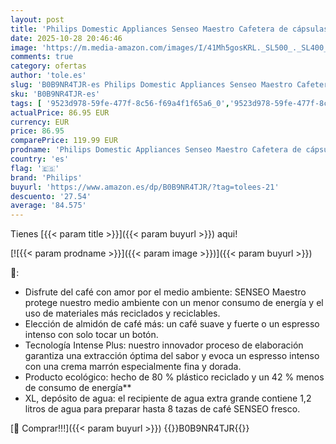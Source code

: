 ```yaml
---
layout: post
title: 'Philips Domestic Appliances Senseo Maestro Cafetera de cápsulas de café con función de memorización  depósito de agua de 1 2 litros  producto verde  color: negro  CSA260/60 '
date: 2025-10-28 20:46:46
image: 'https://m.media-amazon.com/images/I/41Mh5gosKRL._SL500_._SL400_.jpg'
comments: true
category: ofertas
author: 'tole.es'
slug: 'B0B9NR4TJR-es Philips Domestic Appliances Senseo Maestro Cafetera de...'
sku: 'B0B9NR4TJR-es'
tags: [ '9523d978-59fe-477f-8c56-f69a4f1f65a6_0','9523d978-59fe-477f-8c56-f69a4f1f65a6_5401','9523d978-59fe-477f-8c56-f69a4f1f65a6_6201','Arborist Merchandising Root','Cafeteras individuales','Hogar y cocina','Máquinas cafeteras','Outlet de Hogar & cocina','Self Service','Special Features Stores','Top Brands Kitchen Appliances','Top Brands Kitchen Selection','Utensilios para café y té','cafetera','philips','🇪🇸', ]
actualPrice: 86.95 EUR
currency: EUR
price: 86.95
comparePrice: 119.99 EUR
prodname: 'Philips Domestic Appliances Senseo Maestro Cafetera de cápsulas de café con función de memorización  depósito de agua de 1 2 litros  producto verde  color: negro  CSA260/60 '
country: 'es'
flag: '🇪🇸'
brand: 'Philips'
buyurl: 'https://www.amazon.es/dp/B0B9NR4TJR/?tag=tolees-21'
descuento: '27.54'
average: '84.575'
---
```


Tienes [{{< param title >}}]({{< param buyurl >}}) aqui!

[![{{< param prodname >}}]({{< param image >}})]({{< param buyurl >}})

🔎:

- Disfrute del café con amor por el medio ambiente: SENSEO Maestro protege nuestro medio ambiente con un menor consumo de energía y el uso de materiales más reciclados y reciclables.
- Elección de almidón de café más: un café suave y fuerte o un espresso intenso con solo tocar un botón.
- Tecnología Intense Plus: nuestro innovador proceso de elaboración garantiza una extracción óptima del sabor y evoca un espresso intenso con una crema marrón especialmente fina y dorada.
- Producto ecológico: hecho de 80 % plástico reciclado y un 42 % menos de consumo de energía**
- XL, depósito de agua: el recipiente de agua extra grande contiene 1,2 litros de agua para preparar hasta 8 tazas de café SENSEO fresco.

[🛒 Comprar!!!]({{< param buyurl >}})
{{<world>}}B0B9NR4TJR{{</world>}}
